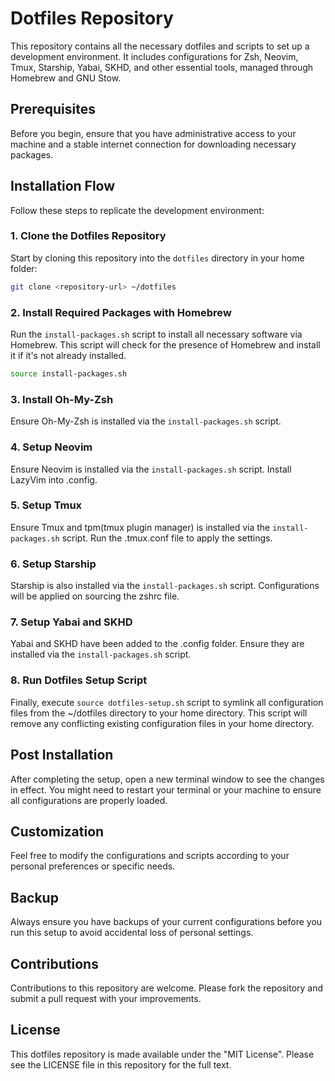 # Dotfiles Repository

This repository contains all the necessary dotfiles and scripts to set up a development environment. It includes configurations for Zsh, Neovim, Tmux, Starship, Yabai, SKHD, and other essential tools, managed through Homebrew and GNU Stow.

## Prerequisites

Before you begin, ensure that you have administrative access to your machine and a stable internet connection for downloading necessary packages.

## Installation Flow

Follow these steps to replicate the development environment:

### 1. Clone the Dotfiles Repository

Start by cloning this repository into the `dotfiles` directory in your home folder:

```bash
git clone <repository-url> ~/dotfiles
```

### 2. Install Required Packages with Homebrew

Run the `install-packages.sh` script to install all necessary software via Homebrew. This script will check for the presence of Homebrew and install it if it's not already installed.

```bash
source install-packages.sh
```

### 3. Install Oh-My-Zsh

Ensure Oh-My-Zsh is installed via the `install-packages.sh` script.

### 4. Setup Neovim

Ensure Neovim is installed via the `install-packages.sh` script. Install LazyVim into .config.

### 5. Setup Tmux

Ensure Tmux and tpm(tmux plugin manager) is installed via the `install-packages.sh` script. Run the .tmux.conf file to apply the settings.

### 6. Setup Starship

Starship is also installed via the `install-packages.sh` script. Configurations will be applied on sourcing the zshrc file.

### 7. Setup Yabai and SKHD

Yabai and SKHD have been added to the .config folder. Ensure they are installed via the `install-packages.sh` script.

### 8. Run Dotfiles Setup Script

Finally, execute `source dotfiles-setup.sh` script to symlink all configuration files from the ~/dotfiles directory to your home directory. This script will remove any conflicting existing configuration files in your home directory.

## Post Installation

After completing the setup, open a new terminal window to see the changes in effect. You might need to restart your terminal or your machine to ensure all configurations are properly loaded.

## Customization

Feel free to modify the configurations and scripts according to your personal preferences or specific needs.

## Backup

Always ensure you have backups of your current configurations before you run this setup to avoid accidental loss of personal settings.

## Contributions

Contributions to this repository are welcome. Please fork the repository and submit a pull request with your improvements.

## License

This dotfiles repository is made available under the "MIT License". Please see the LICENSE file in this repository for the full text.
